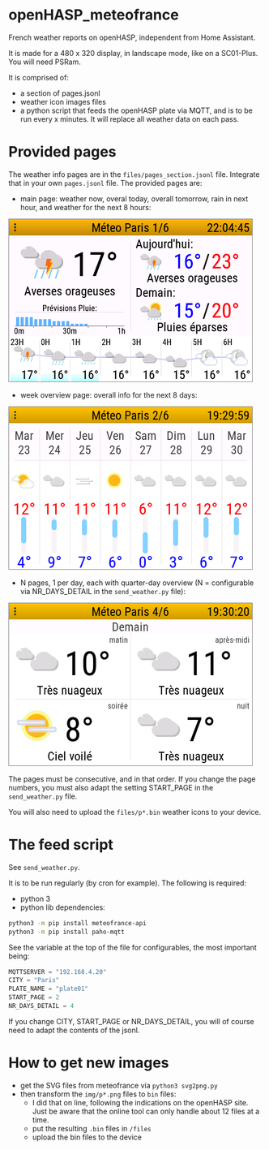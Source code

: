 # openHASP_meteofrance

French weather reports on openHASP, independent from Home Assistant.

It is made for a 480 x 320 display, in landscape mode, like on a SC01-Plus. You will need PSRam.

It is comprised of:

* a section of pages.jsonl
* weather icon images files
* a python script that feeds the openHASP plate via MQTT, and is to be run every x minutes. It will replace all weather data on each pass.

# Provided pages

The weather info pages are in the ```files/pages_section.jsonl``` file. Integrate that in your own ```pages.jsonl``` file. The provided pages are:

* main page: weather now, overal today, overall tomorrow, rain in next hour, and weather for the next 8 hours:
  
<img src="./img/screenshot_p2.png" alt="page2" style="border: 1px solid  gray;">

* week overview page: overall info for the next 8 days:
  
<img src="./img/screenshot_p3.png" alt="page3"  style="border: 1px solid  gray;">

* N pages, 1 per day, each with quarter-day overview (N = configurable via NR_DAYS_DETAIL in the ```send_weather.py``` file):
  
<img src="./img/screenshot_p4.png"  alt="page4" style="border: 1px solid  gray;">

The pages must be consecutive, and in that order. If you change the page numbers, you must also adapt the setting START_PAGE in the ```send_weather.py``` file.

You will also need to upload the ```files/p*.bin``` weather icons to your device.

# The feed script

See ```send_weather.py```.

It is to be run regularly (by cron for example). The following is required:

* python 3
* python lib dependencies:

```bash
python3 -m pip install meteofrance-api
python3 -m pip install paho-mqtt
```

See the variable at the top of the file for configurables, the most important being:

```python
MQTTSERVER = "192.168.4.20"
CITY = "Paris"
PLATE_NAME = "plate01"
START_PAGE = 2
NR_DAYS_DETAIL = 4
```

If you change CITY, START_PAGE or NR_DAYS_DETAIL, you will of course need to adapt the contents of the jsonl.

# How to get new images

* get the SVG files from meteofrance via ```python3 svg2png.py```
* then transform the ```img/p*.png``` files to ```bin``` files:
  * I did that on line, following the indications on the openHASP site. Just be aware that the online tool can only handle about 12 files at a time.
  * put the resulting ```.bin``` files in ```/files```
  * upload the bin files to the device

